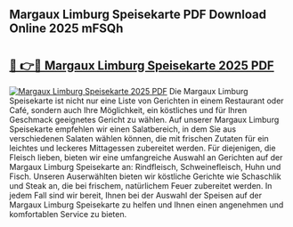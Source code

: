 ## Margaux Limburg Speisekarte PDF Download Online 2025 mFSQh

# <h2><a href="http://gc844o.nevu.top/?p=Margaux+Limburg+Speisekarte">🔗 👉🔴 Margaux Limburg Speisekarte 2025 PDF</a></h2>

[![Margaux Limburg Speisekarte 2025 PDF](https://i.imgur.com/dBaPXMq.png)](http://gc844o.nevu.top/?p=Margaux+Limburg+Speisekarte)
Die Margaux Limburg Speisekarte ist nicht nur eine Liste von Gerichten in einem Restaurant oder Café, sondern auch Ihre Möglichkeit, ein köstliches und für Ihren Geschmack geeignetes Gericht zu wählen. Auf unserer Margaux Limburg Speisekarte empfehlen wir einen Salatbereich, in dem Sie aus verschiedenen Salaten wählen können, die mit frischen Zutaten für ein leichtes und leckeres Mittagessen zubereitet werden. Für diejenigen, die Fleisch lieben, bieten wir eine umfangreiche Auswahl an Gerichten auf der Margaux Limburg Speisekarte an: Rindfleisch, Schweinefleisch, Huhn und Fisch. Unseren Auserwählten bieten wir köstliche Gerichte wie Schaschlik und Steak an, die bei frischem, natürlichem Feuer zubereitet werden. In jedem Fall sind wir bereit, Ihnen bei der Auswahl der Speisen auf der Margaux Limburg Speisekarte zu helfen und Ihnen einen angenehmen und komfortablen Service zu bieten.
